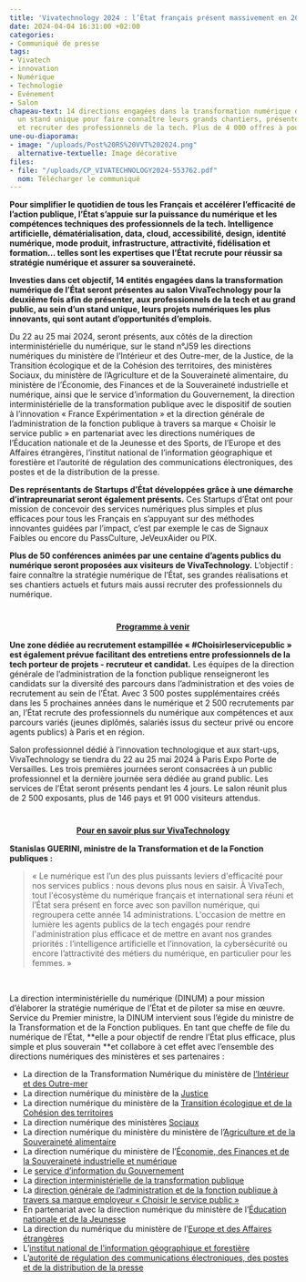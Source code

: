 ```yaml
---
title: 'Vivatechnology 2024 : l’État français présent massivement en 2024'
date: 2024-04-04 16:31:00 +02:00
categories:
- Communiqué de presse
tags:
- Vivatech
- innovation
- Numérique
- Technologie
- Evénement
- Salon
chapeau-text: 14 directions engagées dans la transformation numérique de l’État sur
  un stand unique pour faire connaître leurs grands chantiers, présenter leurs offres
  et recruter des professionnels de la tech. Plus de 4 000 offres à pourvoir.
une-ou-diaporama:
- image: "/uploads/Post%20RS%20VVT%202024.png"
  alternative-textuelle: Image décorative
files:
- file: "/uploads/CP_VIVATECHNOLOGY2024-553762.pdf"
  nom: Télécharger le communiqué
---
```


**Pour simplifier le quotidien de tous les Français et accélérer l’efficacité de l’action publique, l’État s’appuie sur la puissance du numérique et les compétences techniques des professionnels de la tech. Intelligence artificielle, dématérialisation, data, cloud, accessibilité, design, identité numérique, mode produit, infrastructure, attractivité, fidélisation et formation… telles sont les expertises que l’État recrute pour réussir sa stratégie numérique et assurer sa souveraineté.**

**Investies dans cet objectif, 14 entités engagées dans la transformation numérique de l’État seront présentes au salon VivaTechnology pour la deuxième fois afin de présenter, aux professionnels de la tech et au grand public, au sein d’un stand unique, leurs projets numériques les plus innovants, qui sont autant d’opportunités d’emplois.**

Du 22 au 25 mai 2024, seront présents, aux côtés de la direction interministérielle du numérique, sur le stand n°J59 les directions numériques du ministère de l’Intérieur et des Outre-mer, de la Justice, de la Transition écologique et de la Cohésion des territoires, des ministères Sociaux, du ministère de l’Agriculture et de la Souveraineté alimentaire, du ministère de l’Économie, des Finances et de la Souveraineté industrielle et numérique, ainsi que le service d’information du Gouvernement, la direction interministérielle de la transformation publique avec le dispositif de soutien à l’innovation « France Expérimentation » et la direction générale de l’administration de la fonction publique à travers sa marque « Choisir le service public » en partenariat avec les directions numériques de l’Éducation nationale et de la Jeunesse et des Sports, de l’Europe et des Affaires étrangères, l’institut national de l’information géographique et forestière et l’autorité de régulation des communications électroniques, des postes et de la distribution de la presse.

**Des représentants de Startups d’État développées grâce à une démarche d’intrapreunariat seront également présents.** Ces Startups d’État ont pour mission de concevoir des services numériques plus simples et plus efficaces pour tous les Français en s’appuyant sur des méthodes innovantes guidées par l’impact, c’est par exemple le cas de Signaux Faibles ou encore du PassCulture, JeVeuxAider ou PIX.

**Plus de 50 conférences animées par une centaine d’agents publics du numérique seront proposées aux visiteurs de VivaTechnology.** L’objectif : faire connaître la stratégie numérique de l’État, ses grandes réalisations et ses chantiers actuels et futurs mais aussi recruter des professionnels du numérique. 

<div align="center" style="margin-bottom: 15px; margin-top: 40px"><a href="https://www.numerique.gouv.fr/agenda/un-pavillon-du-numerique-de-letat-a-vivatechnology-2024/" class="button" title="Programme à venir  - Lien externe"><b>Programme à venir</b></a></div>

**Une zone dédiée au recrutement estampillée « #Choisirleservicepublic » est également prévue facilitant des entretiens entre professionnels de la tech porteur de projets - recruteur et candidat.** Les équipes de la direction générale de l’administration de la fonction publique renseigneront les candidats sur la diversité des parcours dans l’administration et des voies de recrutement au sein de l’État. Avec 3 500 postes supplémentaires créés dans les 5 prochaines années dans le numérique et 2 500 recrutements par an, l’État recrute des professionnels du numérique aux compétences et aux parcours variés (jeunes diplômés, salariés issus du secteur privé ou encore agents publics) à Paris et en région.

Salon professionnel dédié à l’innovation technologique et aux start-ups, VivaTechnology se tiendra du 22 au 25 mai 2024 à Paris Expo Porte de Versailles. Les trois premières journées seront consacrées à un public professionnel et la dernière journée sera dédiée au grand public. Les services de l’État seront présents pendant les 4 jours. Le salon réunit plus de 2 500 exposants, plus de 146 pays et 91 000 visiteurs attendus. 

<div align="center" style="margin-bottom: 15px; margin-top: 40px"><a href="vivatechnology.com" class="button" title="Pour en savoir plus sur VivaTechnology  - Lien externe"><b>Pour en savoir plus sur VivaTechnology</b></a></div>

**Stanislas GUERINI, ministre de la Transformation et de la Fonction publiques :**
> « Le numérique est l’un des plus puissants leviers d'efficacité pour nos services publics : nous devons plus nous en saisir. À VivaTech, tout l'écosystème du numérique français et international sera réuni et l’État sera présent en force avec son pavillon numérique, qui regroupera cette année 14 administrations. L'occasion de mettre en lumière les agents publics de la tech engagés pour rendre l'administration plus efficace et de mettre en avant nos grandes priorités : l’intelligence artificielle et l’innovation, la cybersécurité ou encore l’attractivité des métiers du numérique, en particulier pour les femmes. »
<br>

La direction interministérielle du numérique (DINUM) a pour mission d’élaborer la stratégie numérique de l’État et de piloter sa mise en œuvre. Service du Premier ministre, la DINUM intervient sous l’égide du ministre de la Transformation et de la Fonction publiques. En tant que cheffe de file du numérique de l’État, **elle a pour objectif de rendre l’État plus efficace, plus simple et plus souverain **et collabore à cet effet avec l’ensemble des directions numériques des ministères et ses partenaires :

* La direction de la Transformation Numérique du ministère de [l’Intérieur et des Outre-mer](https://www.interieur.gouv.fr/ministere/secretariat-general/direction-de-la-transformation-numerique)
* La direction numérique du ministère de la [Justice](https://www.justice.gouv.fr/) 
* La direction numérique du ministère de la [Transition écologique et de la Cohésion des territoires](https://www.ecologie.gouv.fr/secretariat-general) 
* La direction numérique des ministères [Sociaux](https://solidarites.gouv.fr/) 
* La direction numérique du ministère du ministère de l’[Agriculture et de la Souveraineté alimentaire](https://agriculture.gouv.fr/) 
* La direction numérique du ministère de l’[Économie, des Finances et de la Souveraineté industrielle et numérique](https://www.economie.gouv.fr/) 
* Le [service d’information du Gouvernement](https://www.gouvernement.fr/organisation/service-d-information-du-gouvernement-sig) 
* La [direction interministérielle de la transformation publique](https://www.modernisation.gouv.fr/) 
* La [direction générale de l’administration et de la fonction publique à travers sa marque employeur « Choisir le service public »](https://www.fonction-publique.gouv.fr/la-dgafp) 
* En partenariat avec la direction numérique du ministère de l’[Éducation nationale et de la Jeunesse](https://www.education.gouv.fr/) 
* La direction du numérique du ministère de l’[Europe et des Affaires étrangères](https://www.diplomatie.gouv.fr/fr/) 
* L’[institut national de l’information géographique et forestière](https://www.ign.fr/) 
* L’[autorité de régulation des communications électroniques, des postes et de la distribution de la presse](https://www.arcep.fr/) 
